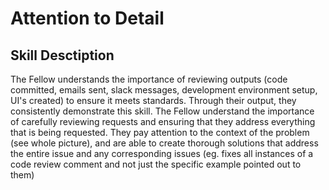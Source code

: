 # Attention to Detail 

## Skill Desctiption
The Fellow understands the importance of reviewing outputs (code committed, emails sent, slack messages, development environment setup, UI's created) to ensure it meets standards. Through their output, they consistently demonstrate this skill.   The Fellow understand the importance of carefully reviewing requests and ensuring that they address everything that is being requested.  They pay attention to the context of the problem (see whole picture), and are able to create thorough solutions that address the entire issue and any corresponding issues  (eg. fixes all instances of a code review comment and not just the specific example pointed out to them) 
